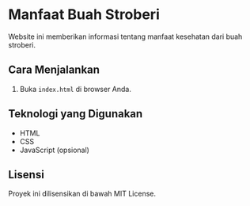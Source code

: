 # Manfaat Buah Stroberi

Website ini memberikan informasi tentang manfaat kesehatan dari buah stroberi.

## Cara Menjalankan

1. Buka `index.html` di browser Anda.

## Teknologi yang Digunakan

- HTML
- CSS
- JavaScript (opsional)

## Lisensi

Proyek ini dilisensikan di bawah MIT License.
